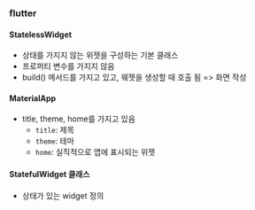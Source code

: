 ### flutter

#### StatelessWidget

- 상태를 가지지 않는 위젯을 구성하는 기본 클래스
- 프로퍼티 변수를 가지지 않음
- build() 메서드를 가지고 있고, 웨젯을 생성할 때 호출 됨 => 화면 작성

#### MaterialApp

- title, theme, home를 가지고 있음
  - `title`: 제목
  - `theme`: 테마
  - `home`: 실직적으로 앱에 표시되는 위젯

#### StatefulWidget 클래스

- 상태가 있는 widget 정의
